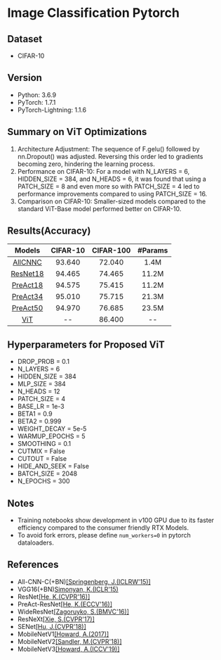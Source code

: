 # Image Classification Pytorch

## Dataset
* CIFAR-10

## Version
* Python: 3.6.9
* PyTorch: 1.7.1
* PyTorch-Lightning: 1.1.6

## Summary on ViT Optimizations
1. Architecture Adjustment: The sequence of F.gelu() followed by nn.Dropout() was adjusted. Reversing this order led to gradients becoming zero, hindering the learning process.
2. Performance on CIFAR-10: For a model with N_LAYERS = 6, HIDDEN_SIZE = 384, and N_HEADS = 6, it was found that using a PATCH_SIZE = 8 and even more so with PATCH_SIZE = 4 led to performance improvements compared to using PATCH_SIZE = 16.
3. Comparison on CIFAR-10: Smaller-sized models compared to the standard ViT-Base model performed better on CIFAR-10.


## Results(Accuracy)

|Models|CIFAR-10|CIFAR-100|#Params|
|:--:|:--:|:--:|:--:|
|[AllCNNC](https://arxiv.org/abs/1412.6806)|93.640|72.040|1.4M|
|[ResNet18](https://arxiv.org/abs/1512.03385)|94.465|74.465|11.2M|
|[PreAct18](https://arxiv.org/abs/1603.05027)|94.575|75.415|11.2M|
|[PreAct34](https://arxiv.org/abs/1603.05027)|95.010|75.715|21.3M|
|[PreAct50](https://arxiv.org/abs/1603.05027)|94.970|76.685|23.5M|
|[ViT](https://arxiv.org/abs/2010.11929)|--|86.400|--|


## Hyperparameters for Proposed ViT

* DROP_PROB = 0.1
* N_LAYERS = 6
* HIDDEN_SIZE = 384
* MLP_SIZE = 384
* N_HEADS = 12
* PATCH_SIZE = 4
* BASE_LR = 1e-3
* BETA1 = 0.9
* BETA2 = 0.999
* WEIGHT_DECAY = 5e-5
* WARMUP_EPOCHS = 5
* SMOOTHING = 0.1
* CUTMIX = False
* CUTOUT = False
* HIDE_AND_SEEK = False
* BATCH_SIZE = 2048
* N_EPOCHS = 300

## Notes
* Training notebooks show development in v100 GPU due to its faster efficiency compared to the consumer friendly RTX Models.
* To avoid fork errors, please define `num_workers=0` in pytorch dataloaders.

## References
* All-CNN-C(+BN)[[Springenberg, J.(ICLRW'15)]](https://arxiv.org/abs/1412.6806)
* VGG16(+BN)[Simonyan, K.(ICLR'15)](https://arxiv.org/abs/1409.1556)
* ResNet[[He, K.(CVPR'16)]](https://arxiv.org/abs/1512.03385)
* PreAct-ResNet[[He, K.(ECCV'16)]](https://arxiv.org/abs/1603.05027)
* WideResNet[[Zagoruyko, S.(BMVC'16)]](https://arxiv.org/abs/1605.07146)
* ResNeXt[[Xie, S.(CVPR'17)]](https://arxiv.org/abs/1611.05431)
* SENet[[Hu, J.(CVPR'18)]](https://arxiv.org/abs/1709.01507)
* MobileNetV1[[Howard, A.(2017)]](https://arxiv.org/abs/1704.04861)
* MobileNetV2[[Sandler, M.(CVPR'18)]](https://arxiv.org/abs/1801.04381)
* MobileNetV3[[Howard, A.(ICCV'19)]](https://arxiv.org/abs/1905.02244)


